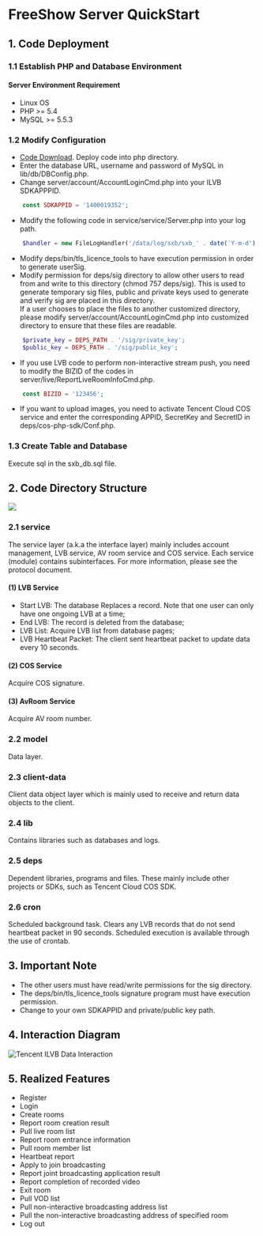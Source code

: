 # FreeShow Server QuickStart

## 1. Code Deployment

### 1.1 Establish PHP and Database Environment

#### Server Environment Requirement 

* Linux OS
* PHP >= 5.4
* MySQL >= 5.5.3

### 1.2 Modify Configuration

* [Code Download](https://github.com/zhaoyang21cn/SuiXinBoPHPServer/tree/StandaloneAuth). Deploy code into php directory.
* Enter the database URL, username and password of MySQL in lib/db/DBConfig.php.
* Change server/account/AccountLoginCmd.php into your ILVB SDKAPPPID.

```php
	const SDKAPPID = '1400019352';
```

* Modify the following code in service/service/Server.php into your log path.

```php
	$handler = new FileLogHandler('/data/log/sxb/sxb_' . date('Y-m-d') . '.log');
```

* Modify deps/bin/tls_licence_tools to have execution permission in order to generate userSig.
* Modify permission for deps/sig directory to allow other users to read from and write to this directory (chmod 757 deps/sig). This is used to generate temporary sig files, public and private keys used to generate and verify sig are placed in this directory.<br/>
If a user chooses to place the files to another customized directory, please modify server/account/AccountLoginCmd.php into customized directory to ensure that these files are readable.

```php
	$private_key = DEPS_PATH . '/sig/private_key';
	$public_key = DEPS_PATH . '/sig/public_key';
```

* If you use LVB code to perform non-interactive stream push, you need to modify the BIZID of the codes in server/live/ReportLiveRoomInfoCmd.php.

```php
	const BIZID = '123456';
```

* If you want to upload images, you need to activate Tencent Cloud COS service and enter the corresponding APPID, SecretKey and SecretID in deps/cos-php-sdk/Conf.php.

### 1.3 Create Table and Database

Execute sql in the sxb_db.sql file.

## 2. Code Directory Structure

![](http://imgcache.tce.fsphere.cn/image/mc.qcloudimg.com/static/img/0413205b36b65645ef4a5ddd8135198c/2.png)

### 2.1 service 

The service layer (a.k.a the interface layer) mainly includes account management, LVB service, AV room service and COS service. Each service (module) contains subinterfaces. For more information, please see the protocol document.

#### (1) LVB Service

- Start LVB: The database Replaces a record. Note that one user can only have one ongoing LVB at a time;
- End LVB: The record is deleted from the database;
- LVB List: Acquire LVB list from database pages;
- LVB Heartbeat Packet: The client sent heartbeat packet to update data every 10 seconds.

#### (2) COS Service

Acquire COS signature.

#### (3) AvRoom Service

Acquire AV room number.


### 2.2 model 

Data layer.

### 2.3 client-data 

Client data object layer which is mainly used to receive and return data objects to the client.

### 2.4 lib 

Contains libraries such as databases and logs.

### 2.5 deps 

Dependent libraries, programs and files. These mainly include other projects or SDKs, such as Tencent Cloud COS SDK.

### 2.6 cron 
Scheduled background task. Clears any LVB records that do not send heartbeat packet in 90 seconds. Scheduled execution is available through the use of crontab.

## 3. Important Note
 
 * The other users must have read/write permissions for the sig directory.
 * The deps/bin/tls_licence_tools signature program must have execution permission.
 * Change to your own SDKAPPID and private/public key path.

## 4. Interaction Diagram
![Tencent ILVB Data Interaction](http://imgcache.tce.fsphere.cn/image/mc.qcloudimg.com/static/img/4094feaf383cf1e3c5714bd3f9dbfc8e/hudongzhibo.png)

## 5. Realized Features

* Register
* Login
* Create rooms
* Report room creation result
* Pull live room list
* Report room entrance information
* Pull room member list
* Heartbeat report
* Apply to join broadcasting
* Report joint broadcasting application result
* Report completion of recorded video
* Exit room
* Pull VOD list
* Pull non-interactive broadcasting address list
* Pull the non-interactive broadcasting address of specified room
* Log out

